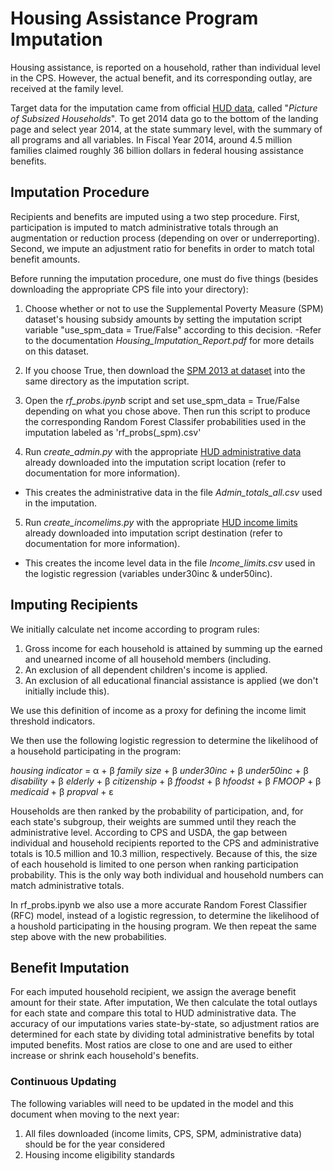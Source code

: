 # Housing Assistance Program Imputation

Housing assistance, is reported on a household, rather than
individual level in the CPS. However, the actual benefit, and its corresponding outlay, are received at the family level.

Target data for the imputation came from official [HUD data](https://www.huduser.gov/portal/datasets/assthsg.html),
called "_Picture of Subsized Households_". To get 2014 data go to the bottom of the landing page and select year 2014,
at the state summary level, with the summary of all programs and all variables. 
In Fiscal Year 2014, around 4.5 million families claimed
roughly 36 billion dollars in federal housing assistance benefits.

## Imputation Procedure

Recipients and benefits are imputed using a two step procedure. First, participation
is imputed to match administrative totals through an augmentation or reduction process (depending on over or underreporting). 
Second, we impute an adjustment ratio
for benefits in order to match total benefit amounts.

Before running the imputation procedure, one must do five things (besides downloading the appropriate CPS file into your directory):

1. Choose whether or not to use the Supplemental Poverty Measure (SPM) dataset's 
housing subsidy amounts by setting the imputation script variable "use_spm_data = True/False" according to this decision. 
-Refer to the documentation _Housing\_Imputation\_Report.pdf_ for more details on this dataset. 

2. If you choose True, then download the [SPM 2013 at dataset](https://www.census.gov/data/datasets/2013/demo/supplemental-poverty-measure/spm.html) into the same directory as the imputation script. 

3. Open the _rf\_probs.ipynb_ script and set use\_spm\_data = True/False depending on what you chose above. Then run this script to
produce the corresponding Random Forest Classifer probabilities used in the imputation
labeled as 'rf_probs(_spm).csv' 

4. Run _create\_admin.py_ with the appropriate [HUD administrative data](https://www.huduser.gov/portal/datasets/assthsg.html) already downloaded into the imputation script location (refer to documentation for more information).
- This creates the administrative data in the file _Admin\_totals\_all.csv_ used in the imputation.

5. Run _create\_incomelims.py_ with the appropriate [HUD income limits](https://www.hudexchange.info/programs/home/home-income-limits/?filter_Year=2014&filter_=Scope=&filter_State=&programHOME&group=IncomeLmts) already downloaded into imputation script destination (refer to documentation for more information).
- This creates the income level data in the file _Income\_limits.csv_ used in the logistic regression (variables under30inc & under50inc).

## Imputing Recipients

We initially calculate net income according to program rules:

1. Gross income for each household is attained by summing up the earned and
unearned income of all household members (including.
2. An exclusion of all dependent children's income is applied.
3. An exclusion of all educational financial assistance is applied (we don't initially include this).

We use this definition of income as a proxy for defining the income limit threshold indicators.

We then use the following logistic regression to determine the likelihood of a household
participating in the program:

_housing indicator_ = &alpha; + &beta; _family size_ + &beta; _under30inc_ +
                        &beta; _under50inc_ + &beta; _disability_ +
                        &beta; _elderly_ + &beta; _citizenship_ +
			&beta; _ffoodst_ + &beta; _hfoodst_ +
                        &beta; _FMOOP_ + &beta; _medicaid_ + &beta; _propval_ + &epsilon;


Households are then ranked by the probability of participation, and, for each
state's subgroup, their weights are summed until they reach the administrative
level. According to CPS and USDA, the gap between individual and household
recipients reported to the CPS and administrative totals is 10.5 million and 10.3
million, respectively. Because of this, the size of each household is limited
to one person when ranking participation probability. This is the only way both
individual and household numbers can match administrative totals.

In rf_probs.ipynb we also use a more accurate Random Forest Classifier (RFC) model, instead of a logistic regression, to determine the
likelihood of a houshold participating in the housing program. We then repeat the same step above with the new probabilities.

## Benefit Imputation

For each imputed household recipient, we assign the average benefit amount for
their state. After imputation, We then calculate the total outlays for each state and
compare this total to HUD administrative data. The accuracy of our imputations
varies state-by-state, so adjustment ratios are determined for each state by
dividing total administrative benefits by total imputed benefits. Most ratios
are close to one and are used to either increase or shrink each household's
benefits.

### Continuous Updating
The following variables will need to be updated in the model and this document
when moving to the next year:
1. All files downloaded (income limits, CPS, SPM, administrative data) should be for the year considered
2. Housing income eligibility standards
